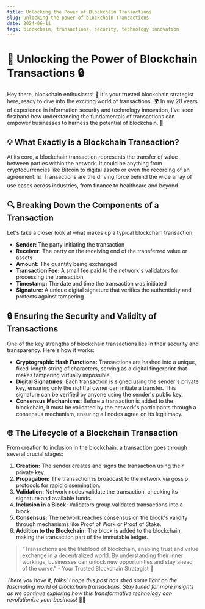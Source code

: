 ```yaml
---
title: Unlocking the Power of Blockchain Transactions
slug: unlocking-the-power-of-blockchain-transactions
date: 2024-06-11
tags: blockchain, transactions, security, technology innovation
---
```


# 🔗 Unlocking the Power of Blockchain Transactions 🔒

Hey there, blockchain enthusiasts! 👋 It's your trusted blockchain strategist here, ready to dive into the exciting world of transactions. 🌍 In my 20 years of experience in information security and technology innovation, I've seen firsthand how understanding the fundamentals of transactions can empower businesses to harness the potential of blockchain. 💪

## 💡 What Exactly is a Blockchain Transaction?

At its core, a blockchain transaction represents the transfer of value between parties within the network. It could be anything from cryptocurrencies like Bitcoin to digital assets or even the recording of an agreement. 📊 Transactions are the driving force behind the wide array of use cases across industries, from finance to healthcare and beyond.

## 🔍 Breaking Down the Components of a Transaction

Let's take a closer look at what makes up a typical blockchain transaction:

- **Sender:** The party initiating the transaction
- **Receiver:** The party on the receiving end of the transferred value or assets
- **Amount:** The quantity being exchanged
- **Transaction Fee:** A small fee paid to the network's validators for processing the transaction
- **Timestamp:** The date and time the transaction was initiated
- **Signature:** A unique digital signature that verifies the authenticity and protects against tampering

## 🔒 Ensuring the Security and Validity of Transactions

One of the key strengths of blockchain transactions lies in their security and transparency. Here's how it works:

- **Cryptographic Hash Functions:** Transactions are hashed into a unique, fixed-length string of characters, serving as a digital fingerprint that makes tampering virtually impossible.
- **Digital Signatures:** Each transaction is signed using the sender's private key, ensuring only the rightful owner can initiate a transfer. This signature can be verified by anyone using the sender's public key.
- **Consensus Mechanisms:** Before a transaction is added to the blockchain, it must be validated by the network's participants through a consensus mechanism, ensuring all nodes agree on its legitimacy.

## 🌐 The Lifecycle of a Blockchain Transaction

From creation to inclusion in the blockchain, a transaction goes through several crucial stages:

1. **Creation:** The sender creates and signs the transaction using their private key.
2. **Propagation:** The transaction is broadcast to the network via gossip protocols for rapid dissemination.
3. **Validation:** Network nodes validate the transaction, checking its signature and available funds.
4. **Inclusion in a Block:** Validators group validated transactions into a block.
5. **Consensus:** The network reaches consensus on the block's validity through mechanisms like Proof of Work or Proof of Stake.
6. **Addition to the Blockchain:** The block is added to the blockchain, making the transaction part of the immutable ledger.

> "Transactions are the lifeblood of blockchain, enabling trust and value exchange in a decentralized world. By understanding their inner workings, businesses can unlock new opportunities and stay ahead of the curve." - Your Trusted Blockchain Strategist 🚀

*There you have it, folks! I hope this post has shed some light on the fascinating world of blockchain transactions. Stay tuned for more insights as we continue exploring how this transformative technology can revolutionize your business!* 💼✨